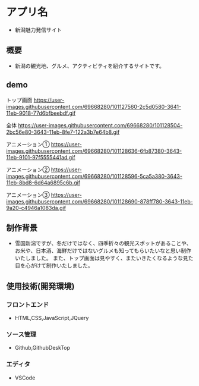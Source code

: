 # アプリ名
- 新潟魅力発信サイト

## 概要

- 新潟の観光地、グルメ、アクティビティを紹介するサイトです。


## demo
トップ画面
https://user-images.githubusercontent.com/69668280/101127560-2c5d0580-3641-11eb-9018-77d6bfbeebdf.gif

全体
https://user-images.githubusercontent.com/69668280/101128504-2bc56e80-3643-11eb-8fe7-122a3b7e64b8.gif

アニメーション①
https://user-images.githubusercontent.com/69668280/101128636-6fb87380-3643-11eb-9101-97f5555441ad.gif

アニメーション②
https://user-images.githubusercontent.com/69668280/101128596-5ca5a380-3643-11eb-8bd8-6d64a6895c6b.gif

アニメーション③
https://user-images.githubusercontent.com/69668280/101128690-878ff780-3643-11eb-9a20-c4946a1083da.gif

## 制作背景

- 雪国新潟ですが、冬だけではなく、四季折々の観光スポットがあることや、お米や、日本酒、海鮮だけではないグルメも知ってもらいたいなと思い制作いたしました。
また、トップ画面は見やすく、またいきたくなるような見た目を心がけて制作いたしました。



## 使用技術(開発環境)

### フロントエンド
- HTML,CSS,JavaScript,JQuery

### ソース管理
- Github,GithubDeskTop

### エディタ
- VSCode